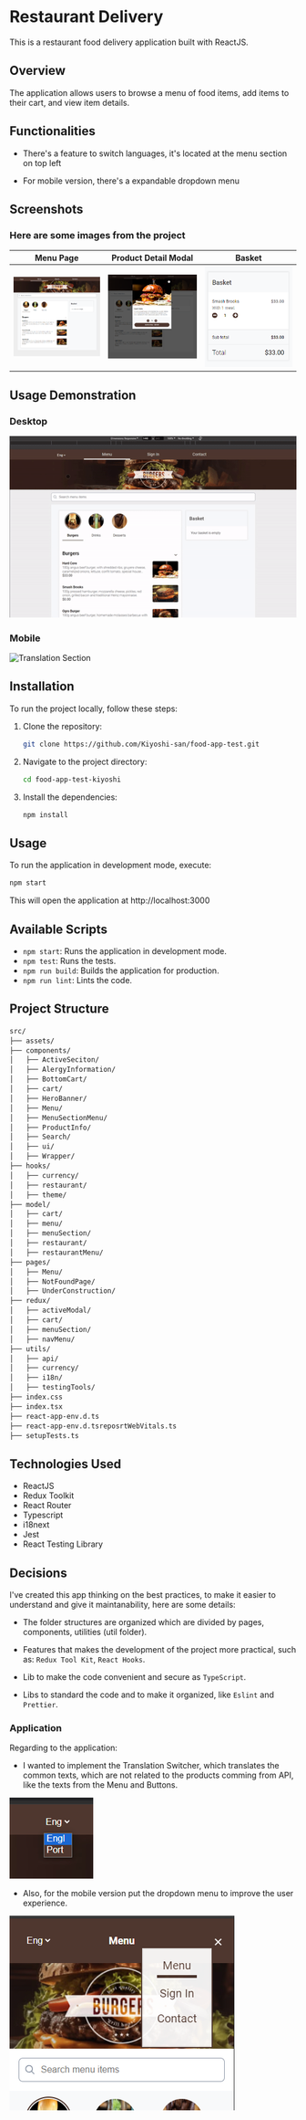 # Restaurant Delivery

This is a restaurant food delivery application built with ReactJS.

## Overview

The application allows users to browse a menu of food items, add items to their cart, and view item details.

## Functionalities

- There's a feature to switch languages, it's located at the menu section on top left

- For mobile version, there's a expandable dropdown menu

## Screenshots
### Here are some images from the project

<table>
    <thead>
        <tr>
            <th>Menu Page</th>
            <th>Product Detail Modal</th>
            <th>Basket</th>
        </tr>
    </thead>
  <tr>
    <td>
      <img src="screenshots/menu-page.png" alt="Image 1" width="200"/>
    </td>
    <td>
      <img src="screenshots/product-detail-modal.png" alt="Image 2" width="200"/>
    </td>
    <td>
      <img src="screenshots/basket.png" alt="Image 3" width="200"/>
    </td>
  </tr>
</table>

## Usage Demonstration

### Desktop

![Translation Section](screenshots/Food-test-desktop.gif)

### Mobile

![Translation Section](screenshots/Food-test-mobile.gif)

## Installation

To run the project locally, follow these steps:

1. Clone the repository:
    ```sh
    git clone https://github.com/Kiyoshi-san/food-app-test.git
    ```
2. Navigate to the project directory:
    ```sh
    cd food-app-test-kiyoshi
    ```
3. Install the dependencies:
    ```sh
    npm install
    ```

## Usage

To run the application in development mode, execute:
```sh
npm start
```
This will open the application at http://localhost:3000

## Available Scripts

- `npm start`: Runs the application in development mode.
- `npm test`: Runs the tests.
- `npm run build`: Builds the application for production.
- `npm run lint`: Lints the code.

## Project Structure

```sh
src/
├── assets/
├── components/
│   ├── ActiveSeciton/
│   ├── AlergyInformation/
│   ├── BottomCart/
│   ├── cart/
│   ├── HeroBanner/
│   ├── Menu/
│   ├── MenuSectionMenu/
│   ├── ProductInfo/
│   ├── Search/
│   ├── ui/
│   ├── Wrapper/
├── hooks/
│   ├── currency/
│   ├── restaurant/
│   ├── theme/
├── model/
│   ├── cart/
│   ├── menu/
│   ├── menuSection/
│   ├── restaurant/
│   ├── restaurantMenu/
├── pages/
│   ├── Menu/
│   ├── NotFoundPage/
│   ├── UnderConstruction/
├── redux/
│   ├── activeModal/
│   ├── cart/
│   ├── menuSection/
│   ├── navMenu/
├── utils/
│   ├── api/
│   ├── currency/
│   ├── i18n/
│   ├── testingTools/
├── index.css
├── index.tsx
├── react-app-env.d.ts
├── react-app-env.d.tsreposrtWebVitals.ts
├── setupTests.ts
```

## Technologies Used

- ReactJS
- Redux Toolkit
- React Router
- Typescript
- i18next
- Jest
- React Testing Library

## Decisions

I've created this app thinking on the best practices, to make it easier to understand and give it maintanability, here are some details: 
- The folder structures are organized which are divided by pages, components, utilities (util folder).

- Features that makes the development of the project more practical, such as: `Redux Tool Kit`, `React Hooks`.
    
- Lib to make the code convenient and secure as `TypeScript`.

- Libs to standard the code and to make it organized, like `Eslint` and `Prettier`.

### Application

Regarding to the application:
- I wanted to implement the Translation Switcher, which translates the common texts, which are not related to the products comming from API, like the texts from the Menu and Buttons.

![Translation Section](screenshots/translation-switcher.png)

- Also, for the mobile version put the dropdown menu to improve the user experience.

![Translation Section](screenshots/mobile-menu.png)